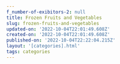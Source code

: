 ```yaml
---
f_number-of-exibitors-2: null
title: Frozen Fruits and Vegetables
slug: frozen-fruits-and-vegetables
updated-on: '2022-10-04T22:01:49.608Z'
created-on: '2022-10-04T22:01:49.608Z'
published-on: '2022-10-04T22:22:04.215Z'
layout: '[categories].html'
tags: categories
---
```



